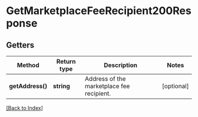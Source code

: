 # GetMarketplaceFeeRecipient200Response

## Getters

Method | Return type | Description | Notes
------------ | ------------- | ------------- | -------------
**getAddress()** | **string** | Address of the marketplace fee recipient. | [optional]

[[Back to Index]](../index.md)
